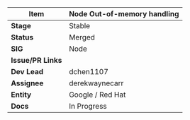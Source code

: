 |  **Item** | Node Out-of-memory handling |
|  ------ | ------ |
|  **Stage** | Stable |
|  **Status** | Merged |
|  **SIG** | Node |
|  **Issue/PR Links** |  |
|  **Dev Lead** | dchen1107  |
|  **Assignee** | derekwaynecarr |
|  **Entity** | Google / Red Hat |
|  **Docs** | In Progress |

